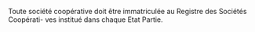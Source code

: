 Toute société coopérative doit être immatriculée au Registre des Sociétés Coopérati- ves institué dans chaque Etat Partie.